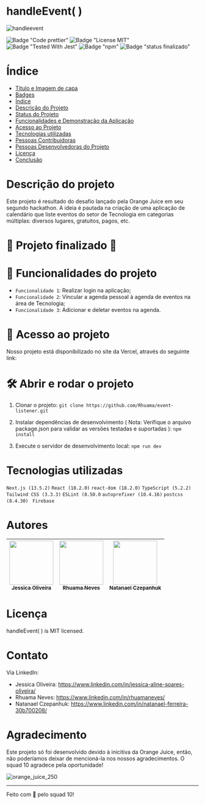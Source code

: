 # handleEvent( )

![handleevent](https://github.com/Rhuama/event-listener/assets/97490698/7ec2e385-206c-4507-a928-85f133007d75)

![Badge "Code prettier"](https://img.shields.io/badge/code_pretier-success.svg)
![Badge "License MIT"](https://img.shields.io/badge/license-mit-success.svg)
![Badge "Tested With Jest"](https://img.shields.io/badge/tested_with_jest-success.svg)
![Badge "npm"](https://img.shields.io/badge/npm_v9.0.3-success.svg)
![Badge "status finalizado"](https://img.shields.io/badge/status_finalizado-success.svg)

# Índice 

* [Título e Imagem de capa](#Título-e-Imagem-de-capa)
* [Badges](#badges)
* [Índice](#índice)
* [Descrição do Projeto](#descrição-do-projeto)
* [Status do Projeto](#status-do-Projeto)
* [Funcionalidades e Demonstração da Aplicação](#funcionalidades-e-demonstração-da-aplicação)
* [Acesso ao Projeto](#acesso-ao-projeto)
* [Tecnologias utilizadas](#tecnologias-utilizadas)
* [Pessoas Contribuidoras](#pessoas-contribuidoras)
* [Pessoas Desenvolvedoras do Projeto](#pessoas-desenvolvedoras)
* [Licença](#licença)
* [Conclusão](#conclusão)

# Descrição do projeto

Este projeto é resultado do desafio lançado pela Orange Juice em seu segundo hackathon. A ideia é pautada na criação de uma aplicação de calendário que liste eventos do setor de Tecnologia em categorias múltiplas: diversos lugares, gratuitos, pagos, etc. 


# :construction: Projeto finalizado :construction:


# :hammer: Funcionalidades do projeto

- `Funcionalidade 1`: Realizar login na aplicação;
- `Funcionalidade 2`: Vincular a agenda pessoal à agenda de eventos na área de Tecnologia;
- `Funcionalidade 3`: Adicionar e deletar eventos na agenda.

# 📁 Acesso ao projeto

Nosso projeto está disponibilizado no site da Vercel, através do seguinte link: 

# 🛠️ Abrir e rodar o projeto

 1. Clonar o projeto: 
```git clone https://github.com/Rhuama/event-listener.git```

 2. Instalar dependências de desenvolvimento ( Nota: Verifique o arquivo package.json para validar as versões testadas e suportadas ):
```npm install```

 3. Execute o servidor de desenvolvimento local: 
```npm run dev```

# Tecnologias utilizadas

``` Next.js (13.5.2) ```
``` React (18.2.0) ```
``` react-dom (18.2.0) ```
``` TypeScript (5.2.2) ```
``` Tailwind CSS (3.3.3) ```
``` ESLint (8.50.0 ```
``` autoprefixer (10.4.16) ```
``` postcss (8.4.30)  ```
``` Firebase ```

# Autores

| [<img loading="lazy" src="https://avatars.githubusercontent.com/u/97490698?v=4" width=115><br><sub>Jessica Oliveira</sub>](https://github.com/jessicaalines) |  [<img loading="lazy" src="https://avatars.githubusercontent.com/u/87380556?v=4" width=115><br><sub>Rhuama Neves</sub>](https://github.com/Rhuama) |  [<img loading="lazy" src="https://avatars.githubusercontent.com/u/51209732?v=4" width=115><br><sub>Natanael Czepanhuk</sub>](https://github.com/Natanaelff) |
| :---: | :---: | :---: |


# Licença

handleEvent( ) is MIT licensed.

# Contato

Via LinkedIn:

* Jessica Oliveira: https://www.linkedin.com/in/jessica-aline-soares-oliveira/
* Rhuama Neves: https://www.linkedin.com/in/rhuamaneves/
* Natanael Czepanhuk: https://www.linkedin.com/in/natanael-ferreira-30b700208/

# Agradecimento

Este projeto só foi desenvolvido devido à inicitiva da Orange Juice, então, não poderíamos deixar de mencioná-la nos nossos agradecimentos. O squad 10 agradece pela oportunidade!





![orange_juice_250](https://github.com/Rhuama/event-listener/assets/97490698/f3cc578e-9d14-42cc-85bd-2c74f6a3c953)

---




Feito com :orange_heart: pelo squad 10!



